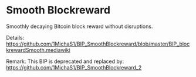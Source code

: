 # Smooth Blockreward
Smoothly decaying Bitcoin block reward without disruptions.

Details:<br>
https://github.com/1MichaS1/BIP_SmoothBlockreward/blob/master/BIP_blockrewardSmooth.mediawiki

Remark: This BIP is deprecated and replaced by:<br>
https://github.com/1MichaS1/BIP_SmoothBlockreward_2
